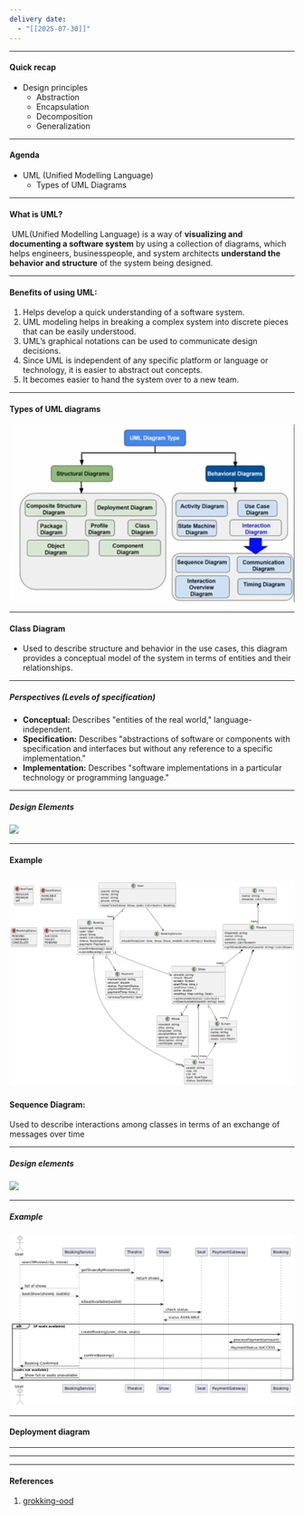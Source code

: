 ```yaml
---
delivery date:
  - "[[2025-07-30]]"
---
```

---
#### Quick recap
- Design principles
	- Abstraction
	- Encapsulation
	- Decomposition
	- Generalization
---
#### Agenda
- UML (Unified Modelling Language)
	- Types of UML Diagrams
---
#### What is UML?
 UML(Unified Modelling Language) is a way of **visualizing and documenting a software system** by using a collection of diagrams, which helps engineers, businesspeople, and system architects **understand the behavior and structure** of the system being designed.

---
#### Benefits of using UML:
1. Helps develop a quick understanding of a software system.
2. UML modeling helps in breaking a complex system into discrete pieces that can be easily understood.
3. UML’s graphical notations can be used to communicate design decisions.
4. Since UML is independent of any specific platform or language or technology, it is easier to abstract out concepts.
5. It becomes easier to hand the system over to a new team.
---
#### Types of UML diagrams

![](../images/uml_diagram_types.jpeg)

---
#### Class Diagram
- Used to describe structure and behavior in the use cases, this diagram provides a conceptual model of the system in terms of entities and their relationships.
---

##### Perspectives (Levels of specification)
- **Conceptual:** Describes "entities of the real world," language-independent.
- **Specification:** Describes "abstractions of software or components with specification and interfaces but without any reference to a specific implementation."
- **Implementation:** Describes "software implementations in a particular technology or programming language."

---
##### Design Elements

![](https://www.conceptdraw.com/How-To-Guide/picture/Design-elements-UML-class-diagrams.png)

---
#### Example
![](../images/movie_booking_uml.png)
---
#### Sequence Diagram:
Used to describe interactions among classes in terms of an exchange of messages over time

---
##### Design elements
![](https://www.conceptdraw.com/How-To-Guide/picture/Design_Elements-UML_Sequence.png)

---
##### Example

![](../images/movie_booking_sequence_uml.png)

---
#### Deployment diagram

---

---


---
#### References
1. [grokking-ood](https://alanwanga.github.io/sd/docs/grokking-ood/core/what-is-uml.html)
